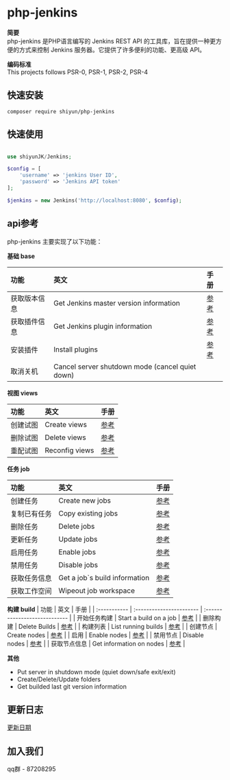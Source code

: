 # php-jenkins

**简要**  
php-jenkins 是PHP语言编写的 Jenkins REST API 的工具库，旨在提供一种更方便的方式来控制 Jenkins 服务器。它提供了许多便利的功能、更高级 API。  

**编码标准**  
This projects follows PSR-0, PSR-1, PSR-2, PSR-4


## 快速安装

```
composer require shiyun/php-jenkins
```

## 快速使用

```php

use shiyunJK/Jenkins;

$config = [
    'username' => 'jenkins User ID', 
    'password' => 'Jenkins API token'
];

$jenkins = new Jenkins('http://localhost:8080', $config);
```

## api参考

php-jenkins 主要实现了以下功能：

**基础 base**

| 功能         | 英文                                            | 手册                         |
| :----------- | :---------------------------------------------- | :--------------------------- |
| 获取版本信息 | Get Jenkins master version information          | [参考](./docs/base/index.md) |
| 获取插件信息 | Get Jenkins plugin information                  | [参考](./docs/base/index.md) |
| 安装插件     | Install plugins                                 | [参考](./docs/base/index.md) |
| 取消关机     | Cancel server shutdown mode (cancel quiet down) |                              |


**视图 views**

| 功能     | 英文           | 手册                         |
| :------- | :------------- | :--------------------------- |
| 创建试图 | Create views   | [参考](./docs/view/index.md) |
| 删除试图 | Delete views   | [参考](./docs/view/index.md) |
| 重配试图 | Reconfig views | [参考](./docs/view/index.md) |


**任务 job**

| 功能         | 英文                          | 手册                        |
| :----------- | :---------------------------- | :-------------------------- |
| 创建任务     | Create new jobs               | [参考](./docs/job/index.md) |
| 复制已有任务 | Copy existing jobs            | [参考](./docs/job/index.md) |
| 删除任务     | Delete jobs                   | [参考](./docs/job/index.md) |
| 更新任务     | Update jobs                   | [参考](./docs/job/index.md) |
| 启用任务     | Enable jobs                   | [参考](./docs/job/index.md) |
| 禁用任务     | Disable jobs                  | [参考](./docs/job/index.md) |
| 获取任务信息 | Get a job`s build information | [参考](./docs/job/index.md) |
| 获取工作空间 | Wipeout job workspace         | [参考](./docs/job/index.md) |

**构建 build**
| 功能         | 英文                     | 手册                          |
| :----------- | :----------------------- | :---------------------------- |
| 开始任务构建 | Start a build on a job   | [参考](./docs/build/index.md) |
| 删除构建     | Delete Builds            | [参考](./docs/build/index.md) |
| 构建列表     | List running builds      | [参考](./docs/build/index.md) |
| 创建节点     | Create nodes             | [参考](./docs/build/index.md) |
| 启用         | Enable nodes             | [参考](./docs/build/index.md) |
| 禁用节点     | Disable nodes            | [参考](./docs/build/index.md) |
| 获取节点信息 | Get information on nodes | [参考](./docs/build/index.md) |


**其他**
- Put server in shutdown mode (quiet down/safe exit/exit) 
- Create/Delete/Update folders
- Get builded last git version information


## 更新日志

[更新日期](./docs/changelog.md) 


## 加入我们

qq群 - 87208295